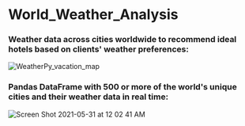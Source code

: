 # World_Weather_Analysis

### Weather data across cities worldwide to recommend ideal hotels based on clients' weather preferences:
![WeatherPy_vacation_map](https://user-images.githubusercontent.com/81998045/142362566-fd9499dc-ac29-404b-a6f3-c7aac539e45c.png)




### Pandas DataFrame with 500 or more of the world's unique cities and their weather data in real time:
![Screen Shot 2021-05-31 at 12 02 41 AM](https://user-images.githubusercontent.com/81998045/142365119-d3507290-fdcc-4dc9-980d-318b145f39e0.png)
